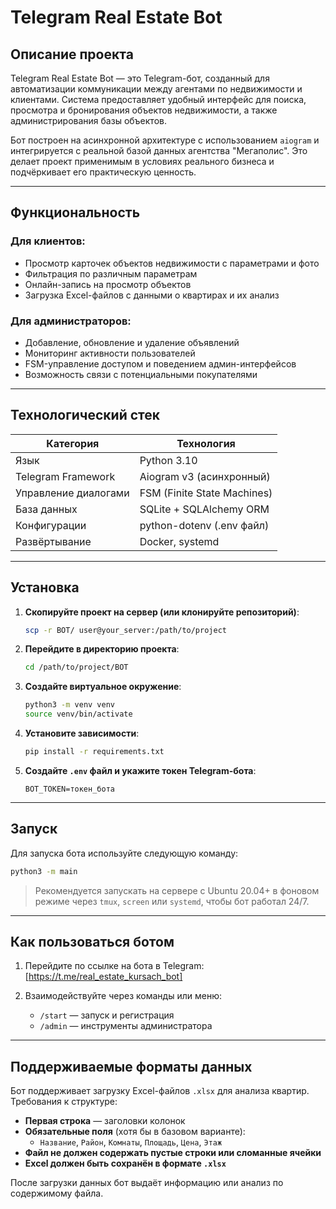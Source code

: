 
# Telegram Real Estate Bot

## Описание проекта

Telegram Real Estate Bot — это Telegram-бот, созданный для автоматизации коммуникации между агентами по недвижимости и клиентами. Система предоставляет удобный интерфейс для поиска, просмотра и бронирования объектов недвижимости, а также администрирования базы объектов. 

Бот построен на асинхронной архитектуре с использованием `aiogram` и интегрируется с реальной базой данных агентства "Мегаполис". Это делает проект применимым в условиях реального бизнеса и подчёркивает его практическую ценность.

---

## Функциональность

### Для клиентов:
- Просмотр карточек объектов недвижимости с параметрами и фото
- Фильтрация по различным параметрам
- Онлайн-запись на просмотр объектов
- Загрузка Excel-файлов с данными о квартирах и их анализ

### Для администраторов:
- Добавление, обновление и удаление объявлений
- Мониторинг активности пользователей
- FSM-управление доступом и поведением админ-интерфейсов
- Возможность связи с потенциальными покупателями

---

## Технологический стек

| Категория            | Технология                  |
|----------------------|-----------------------------|
| Язык                 | Python 3.10                 |
| Telegram Framework   | Aiogram v3 (асинхронный)    |
| Управление диалогами | FSM (Finite State Machines) |
| База данных          | SQLite + SQLAlchemy ORM     |
| Конфигурации         | python-dotenv (.env файл)   |
| Развёртывание        | Docker, systemd             |

---

## Установка

1. **Скопируйте проект на сервер (или клонируйте репозиторий)**:
   ```bash
   scp -r BOT/ user@your_server:/path/to/project
   ```

2. **Перейдите в директорию проекта**:
   ```bash
   cd /path/to/project/BOT
   ```

3. **Создайте виртуальное окружение**:
   ```bash
   python3 -m venv venv
   source venv/bin/activate
   ```

4. **Установите зависимости**:
   ```bash
   pip install -r requirements.txt
   ```

5. **Создайте `.env` файл и укажите токен Telegram-бота**:
   ```
   BOT_TOKEN=токен_бота
   ```

---

## Запуск

Для запуска бота используйте следующую команду:

```bash
python3 -m main
```

> Рекомендуется запускать на сервере с Ubuntu 20.04+ в фоновом режиме через `tmux`, `screen` или `systemd`, чтобы бот работал 24/7.

---

## Как пользоваться ботом

1. Перейдите по ссылке на бота в Telegram:  
   [https://t.me/real_estate_kursach_bot]

2. Взаимодействуйте через команды или меню:
   - `/start` — запуск и регистрация
   - `/admin` — инструменты администратора

---

## Поддерживаемые форматы данных

Бот поддерживает загрузку Excel-файлов `.xlsx` для анализа квартир. Требования к структуре:

- **Первая строка** — заголовки колонок
- **Обязательные поля** (хотя бы в базовом варианте):  
  - `Название`, `Район`, `Комнаты`, `Площадь`, `Цена`, `Этаж`
- **Файл не должен содержать пустые строки или сломанные ячейки**
- **Excel должен быть сохранён в формате `.xlsx`**

После загрузки данных бот выдаёт информацию или анализ по содержимому файла.

